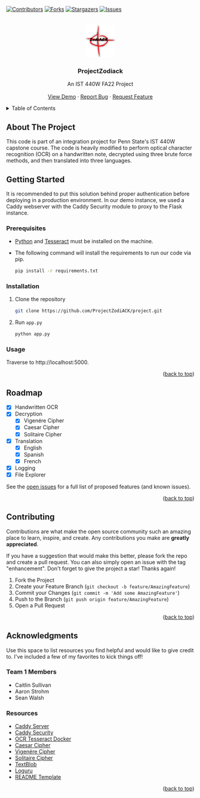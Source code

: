 <!-- PROJECT SHIELDS -->
[![Contributors][contributors-shield]][contributors-url]
[![Forks][forks-shield]][forks-url]
[![Stargazers][stars-shield]][stars-url]
[![Issues][issues-shield]][issues-url]



<!-- PROJECT LOGO -->
<br />
<div align="center">
  <a href="https://github.com/ProjectZodiACK/project">
    <img src="static/img/ZodiACK.png" alt="Logo" width="80" height="90">
  </a>

  <h3 align="center">ProjectZodiack</h3>

  <p align="center">
    An IST 440W FA22 Project
    <br />
    <br />
    <a href="https://zodiack.tk">View Demo</a>
    ·
    <a href="https://github.com/ProjectZodiack/project/issues">Report Bug</a>
    ·
    <a href="https://github.com/ProjectZodiack/project/issues">Request Feature</a>
  </p>
</div>



<!-- TABLE OF CONTENTS -->
<details>
  <summary>Table of Contents</summary>
  <ol>
    <li><a href="#about-the-project">About The Project</a></li>
    <li>
      <a href="#getting-started">Getting Started</a>
      <ul>
        <li><a href="#prerequisites">Prerequisites</a></li>
        <li><a href="#installation">Installation</a></li>
        <li><li><a href="#usage">Usage</a></li>
      </ul>
    </li>
    <li><a href="#roadmap">Roadmap</a></li>
    <li><a href="#contributing">Contributing</a></li>
    <li><a href="#acknowledgments">Acknowledgments</a></li>
  </ol>
</details>



<!-- ABOUT THE PROJECT -->
## About The Project

This code is part of an integration project for Penn State's IST 440W capstone course. The code is heavily modified to perform optical character recognition (OCR) on a handwritten note, decrypted using three brute force methods, and then translated into three languages.


<!-- GETTING STARTED -->
## Getting Started

It is recommended to put this solution behind proper authentication before deploying in a production environment. In our demo instance, we used a Caddy webserver with the Caddy Security module to proxy to the Flask instance.

### Prerequisites

* <a href="https://www.python.org/downloads/">Python</a> and <a href="https://tesseract-ocr.github.io/tessdoc/Downloads.html">Tesseract</a> must be installed on the machine. 
* The following command will install the requirements to run our code via pip.

  ```sh
  pip install -r requirements.txt
  ```

### Installation

1. Clone the repository

   ```sh
   git clone https://github.com/ProjectZodiACK/project.git
   ```
2. Run `app.py`

   ```sh
   python app.py
   ```
   
### Usage

Traverse to http://localhost:5000.

<p align="right">(<a href="#readme-top">back to top</a>)</p>



<!-- ROADMAP -->
## Roadmap

- [x] Handwritten OCR
- [x] Decryption
    - [x] Vigenére Cipher
    - [x] Caesar Cipher
    - [x] Solitaire Cipher
- [x] Translation
    - [x] English
    - [x] Spanish
    - [x] French
- [x] Logging
- [x] File Explorer

See the [open issues](https://github.com/ProjectZodiack/project/issues) for a full list of proposed features (and known issues).

<p align="right">(<a href="#readme-top">back to top</a>)</p>



<!-- CONTRIBUTING -->
## Contributing

Contributions are what make the open source community such an amazing place to learn, inspire, and create. Any contributions you make are **greatly appreciated**.

If you have a suggestion that would make this better, please fork the repo and create a pull request. You can also simply open an issue with the tag "enhancement".
Don't forget to give the project a star! Thanks again!

1. Fork the Project
2. Create your Feature Branch (`git checkout -b feature/AmazingFeature`)
3. Commit your Changes (`git commit -m 'Add some AmazingFeature'`)
4. Push to the Branch (`git push origin feature/AmazingFeature`)
5. Open a Pull Request

<p align="right">(<a href="#readme-top">back to top</a>)</p>



<!-- ACKNOWLEDGMENTS -->
## Acknowledgments

Use this space to list resources you find helpful and would like to give credit to. I've included a few of my favorites to kick things off!

### Team 1 Members
* Caitlin Sullivan
* Aaron Strohm
* Sean Walsh

### Resources
* [Caddy Server](https://github.com/caddyserver/)
* [Caddy Security](https://github.com/greenpau/caddy-security/)
* [OCR Tesseract Docker](https://github.com/ricktorzynski/ocr-tesseract-docker)
* [Caesar Cipher](https://github.com/ObeidaElJundi/caesarHacker)
* [Vigenére Cipher](https://github.com/MateuszLenczewski/Vigenere-code-brute-forcedecryption)
* [Solitaire Cipher](https://github.com/fmurer/solitaire_decrypter)
* [TextBlob](https://github.com/sloria/TextBlob)
* [Loguru](https://github.com/Delgan/loguru)
* [README Template](https://github.com/othneildrew/Best-README-Template)

<p align="right">(<a href="#readme-top">back to top</a>)</p>



<!-- MARKDOWN LINKS & IMAGES -->
<!-- https://www.markdownguide.org/basic-syntax/#reference-style-links -->
[contributors-shield]: https://img.shields.io/github/contributors/ProjectZodiack/project.svg?style=for-the-badge
[contributors-url]: https://github.com/ProjectZodiack/project/graphs/contributors
[forks-shield]: https://img.shields.io/github/forks/ProjectZodiack/project.svg?style=for-the-badge
[forks-url]: https://github.com/ProjectZodiack/project/network/members
[stars-shield]: https://img.shields.io/github/stars/ProjectZodiack/project.svg?style=for-the-badge
[stars-url]: https://github.com/ProjectZodiack/project/stargazers
[issues-shield]: https://img.shields.io/github/issues/ProjectZodiack/project.svg?style=for-the-badge
[issues-url]: https://github.com/ProjectZodiack/project/issues
[license-shield]: https://img.shields.io/github/license/ProjectZodiack/project.svg?style=for-the-badge
[license-url]: https://github.com/ProjectZodiack/project/blob/master/LICENSE.txt
[linkedin-shield]: https://img.shields.io/badge/-LinkedIn-black.svg?style=for-the-badge&logo=linkedin&colorB=555
[linkedin-url]: https://linkedin.com/in/othneildrew
